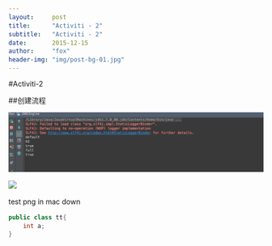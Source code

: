 ```yaml
---
layout:     post
title:      "Activiti - 2"
subtitle:   "Activiti - 2"
date:       2015-12-15
author:     "fox"
header-img: "img/post-bg-01.jpg"
---
```



#Activiti-2

##创建流程


![](https://raw.githubusercontent.com/foxpp/foxpp.github.io/master/my_png/activiti_result.png)


![](http://static.oschina.net/uploads/space/2015/0512/053439_YlEn_189603.jpg)

test png in mac down

```java
public class tt{
	int a;
}
```
